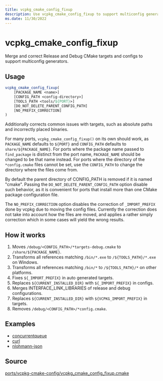 ```yaml
---
title: vcpkg_cmake_config_fixup
description: Use vcpkg_cmake_config_fixup to support multiconfig generators.
ms.date: 11/30/2022
---
```

# vcpkg_cmake_config_fixup

Merge and correct Release and Debug CMake targets and configs to support multiconfig generators.

## Usage

```cmake
vcpkg_cmake_config_fixup(
    [PACKAGE_NAME <name>]
    [CONFIG_PATH <config-directory>]
    [TOOLS_PATH <tools/${PORT}>]
    [DO_NOT_DELETE_PARENT_CONFIG_PATH]
    [NO_PREFIX_CORRECTION]
)
```

Additionally corrects common issues with targets, such as absolute paths and incorrectly placed binaries.

For many ports, `vcpkg_cmake_config_fixup()` on its own should work,
as `PACKAGE_NAME` defaults to `${PORT}` and `CONFIG_PATH` defaults to `share/${PACKAGE_NAME}`.
For ports where the package name passed to `find_package` is distinct from the port name,
`PACKAGE_NAME` should be changed to be that name instead.
For ports where the directory of the `*config.cmake` files cannot be set,
use the `CONFIG_PATH` to change the directory where the files come from.

By default the parent directory of CONFIG_PATH is removed if it is named "cmake".
Passing the `DO_NOT_DELETE_PARENT_CONFIG_PATH` option disable such behavior,
as it is convenient for ports that install
more than one CMake package configuration file.

The `NO_PREFIX_CORRECTION` option disables the correction of `_IMPORT_PREFIX`
done by vcpkg due to moving the config files.
Currently the correction does not take into account how the files are moved,
and applies a rather simply correction which in some cases will yield the wrong results.

## How it works

1. Moves `/debug/<CONFIG_PATH>/*targets-debug.cmake` to `/share/${PACKAGE_NAME}`.
1. Transforms all references matching `/bin/*.exe` to `/${TOOLS_PATH}/*.exe` on Windows.
1. Transforms all references matching `/bin/*` to `/${TOOLS_PATH}/*` on other platforms.
1. Fixes `${_IMPORT_PREFIX}` in auto generated targets.
1. Replaces `${CURRENT_INSTALLED_DIR}` with `${_IMPORT_PREFIX}` in configs.
1. Merges INTERFACE_LINK_LIBRARIES of release and debug configurations.
1. Replaces `${CURRENT_INSTALLED_DIR}` with `${VCPKG_IMPORT_PREFIX}` in targets.
1. Removes `/debug/<CONFIG_PATH>/*config.cmake`.

## Examples

- [concurrentqueue](https://github.com/Microsoft/vcpkg/blob/master/ports/concurrentqueue/portfile.cmake)
- [curl](https://github.com/Microsoft/vcpkg/blob/master/ports/curl/portfile.cmake)
- [nlohmann-json](https://github.com/Microsoft/vcpkg/blob/master/ports/nlohmann-json/portfile.cmake)

## Source

[ports/vcpkg-cmake-config/vcpkg\_cmake\_config\_fixup.cmake](https://github.com/Microsoft/vcpkg/blob/master/ports/vcpkg-cmake-config/vcpkg_cmake_config_fixup.cmake)
